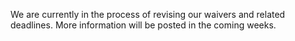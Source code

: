 We are currently in the process of revising our waivers and related deadlines. More information will be posted in the coming weeks.